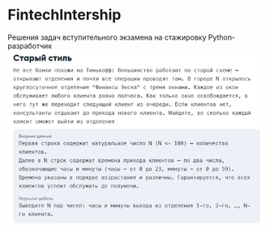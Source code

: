 # FintechIntership
Решения задач вступительного экзамена на стажировку Python-разработчик
![](https://github.com/K4sho/FintechIntership/blob/master/task1.jpg)
